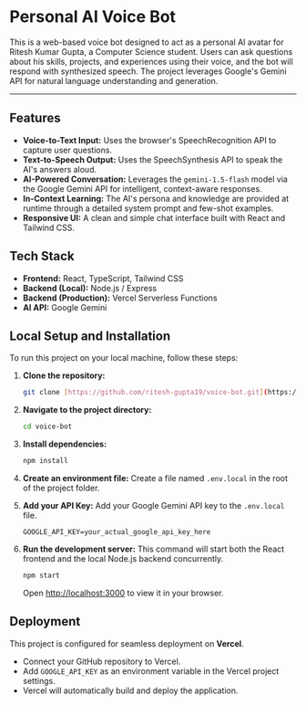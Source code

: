 # Personal AI Voice Bot

This is a web-based voice bot designed to act as a personal AI avatar for Ritesh Kumar Gupta, a Computer Science student. Users can ask questions about his skills, projects, and experiences using their voice, and the bot will respond with synthesized speech. 
The project leverages Google's Gemini API for natural language understanding and generation.

---

## Features

-   **Voice-to-Text Input:** Uses the browser's SpeechRecognition API to capture user questions.
-   **Text-to-Speech Output:** Uses the SpeechSynthesis API to speak the AI's answers aloud.
-   **AI-Powered Conversation:** Leverages the `gemini-1.5-flash` model via the Google Gemini API for intelligent, context-aware responses.
-   **In-Context Learning:** The AI's persona and knowledge are provided at runtime through a detailed system prompt and few-shot examples.
-   **Responsive UI:** A clean and simple chat interface built with React and Tailwind CSS.

## Tech Stack

-   **Frontend:** React, TypeScript, Tailwind CSS
-   **Backend (Local):** Node.js / Express
-   **Backend (Production):** Vercel Serverless Functions
-   **AI API:** Google Gemini

## Local Setup and Installation

To run this project on your local machine, follow these steps:

1.  **Clone the repository:**
    ```bash
    git clone [https://github.com/ritesh-gupta19/voice-bot.git](https://github.com/ritesh-gupta19/voice-bot.git)
    ```

2.  **Navigate to the project directory:**
    ```bash
    cd voice-bot
    ```

3.  **Install dependencies:**
    ```bash
    npm install
    ```

4.  **Create an environment file:**
    Create a file named `.env.local` in the root of the project folder.

5.  **Add your API Key:**
    Add your Google Gemini API key to the `.env.local` file.
    ```
    GOOGLE_API_KEY=your_actual_google_api_key_here
    ```

6.  **Run the development server:**
    This command will start both the React frontend and the local Node.js backend concurrently.
    ```bash
    npm start
    ```
    Open [http://localhost:3000](http://localhost:3000) to view it in your browser.

## Deployment

This project is configured for seamless deployment on **Vercel**.

-   Connect your GitHub repository to Vercel.
-   Add `GOOGLE_API_KEY` as an environment variable in the Vercel project settings.
-   Vercel will automatically build and deploy the application.